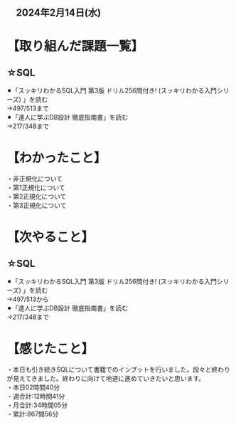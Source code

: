 ## 　2024年2月14日(水)
# 【取り組んだ課題一覧】
## ☆SQL
⚫︎「スッキリわかるSQL入門 第3版 ドリル256問付き! (スッキリわかる入門シリーズ) 」を読む<br>
→497/513まで<br>
⚫︎「達人に学ぶDB設計 徹底指南書」を読む<br>
→217/348まで<br>
# 【わかったこと】
・非正規化について<br>
・第1正規化について<br>
・第2正規化について<br>
・第3正規化について<br>
# 【次やること】
## ☆SQL
⚫︎「スッキリわかるSQL入門 第3版 ドリル256問付き! (スッキリわかる入門シリーズ) 」を読む<br>
→497/513から<br>
⚫︎「達人に学ぶDB設計 徹底指南書」を読む<br>
→217/348まで<br>
# 【感じたこと】
・本日も引き続きSQLについて書籍でのインプットを行いました。段々と終わりが見えてきました。終わりに向けて地道に進めていきたいと思います。<br>
・本日02時間40分<br>
・週合計:12時間41分<br>
・月合計:34時間05分<br>
・累計:867間56分<br>
